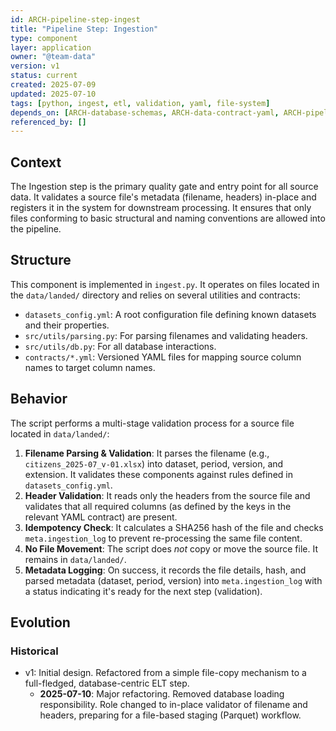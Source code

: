 ```yaml
---
id: ARCH-pipeline-step-ingest
title: "Pipeline Step: Ingestion"
type: component
layer: application
owner: "@team-data"
version: v1
status: current
created: 2025-07-09
updated: 2025-07-10
tags: [python, ingest, etl, validation, yaml, file-system]
depends_on: [ARCH-database-schemas, ARCH-data-contract-yaml, ARCH-pipeline-utilities]
referenced_by: []
---
```

## Context
The Ingestion step is the primary quality gate and entry point for all source data. It validates a source file's metadata (filename, headers) in-place and registers it in the system for downstream processing. It ensures that only files conforming to basic structural and naming conventions are allowed into the pipeline.

## Structure
This component is implemented in `ingest.py`. It operates on files located in the `data/landed/` directory and relies on several utilities and contracts:
- `datasets_config.yml`: A root configuration file defining known datasets and their properties.
- `src/utils/parsing.py`: For parsing filenames and validating headers.
- `src/utils/db.py`: For all database interactions.
- `contracts/*.yml`: Versioned YAML files for mapping source column names to target column names.

## Behavior
The script performs a multi-stage validation process for a source file located in `data/landed/`:
1.  **Filename Parsing & Validation**: It parses the filename (e.g., `citizens_2025-07_v-01.xlsx`) into dataset, period, version, and extension. It validates these components against rules defined in `datasets_config.yml`.
2.  **Header Validation**: It reads only the headers from the source file and validates that all required columns (as defined by the keys in the relevant YAML contract) are present.
3.  **Idempotency Check**: It calculates a SHA256 hash of the file and checks `meta.ingestion_log` to prevent re-processing the same file content.
4.  **No File Movement**: The script does *not* copy or move the source file. It remains in `data/landed/`.
5.  **Metadata Logging**: On success, it records the file details, hash, and parsed metadata (dataset, period, version) into `meta.ingestion_log` with a status indicating it's ready for the next step (validation).

## Evolution
### Historical
- v1: Initial design. Refactored from a simple file-copy mechanism to a full-fledged, database-centric ELT step. 
  - **2025-07-10**: Major refactoring. Removed database loading responsibility. Role changed to in-place validator of filename and headers, preparing for a file-based staging (Parquet) workflow. 